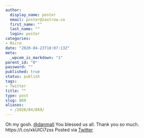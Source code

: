 ```yaml
---
author:
  display_name: poster
  email: poster@zastrow.co
  first_name: ""
  last_name: ""
  login: poster
categories:
- Micro
date: "2020-04-23T18:07:13Z"
meta:
  _wpcom_is_markdown: "1"
parent_id: "0"
password: ""
published: true
status: publish
tags:
- Twitter
title: ""
type: post
slug: 869
aliases:
  - /2020/04/869/
---
```

<p>Oh my gosh. <a href="https://micro.blog/danmall">@danmall</a> You blessed us all. Thank you so much. https://t.co/xkUlCi7zss Posted via <a href="http://twitter.com/zastrow/status/1253431646478413827">Twitter</a></p>
